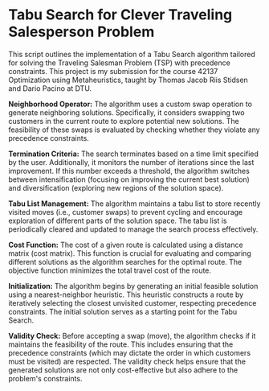 # Tabu Search for Clever Traveling Salesperson Problem

This script outlines the implementation of a Tabu Search algorithm tailored for solving the Traveling Salesman Problem (TSP) with precedence constraints. This project is my submission for the course 42137 Optimization using Metaheuristics, taught by Thomas Jacob Riis Stidsen and Dario Pacino at DTU.

  **Neighborhood Operator:** The algorithm uses a custom swap operation to generate neighboring solutions.
                          Specifically, it considers swapping two customers in the current route to explore potential new solutions.
                          The feasibility of these swaps is evaluated by checking whether they violate any precedence constraints.

  **Termination Criteria:**   The search terminates based on a time limit specified by the user.
                          Additionally, it monitors the number of iterations since the last improvement.
                          If this number exceeds a threshold, the algorithm switches between intensification (focusing on improving the current best solution)
                          and diversification (exploring new regions of the solution space).

  **Tabu List Management:**  The algorithm maintains a tabu list to store recently visited moves (i.e., customer swaps) 
                          to prevent cycling and encourage exploration of different parts of the solution space. The tabu list is periodically 
                          cleared and updated to manage the search process effectively.

  **Cost Function:**         The cost of a given route is calculated using a distance matrix (cost matrix).
                          This function is crucial for evaluating and comparing different solutions as the algorithm searches for the optimal route.
                          The objective function minimizes the total travel cost of the route.

  **Initialization:**        The algorithm begins by generating an initial feasible solution using a nearest-neighbor heuristic.
                          This heuristic constructs a route by iteratively selecting the closest unvisited customer, respecting precedence constraints.
                          The initial solution serves as a starting point for the Tabu Search.

  **Validity Check:**       Before accepting a swap (move), the algorithm checks if it maintains the feasibility of the route.
                          This includes ensuring that the precedence constraints (which may dictate the order in which customers must be visited) are respected.
                          The validity check helps ensure that the generated solutions are not only cost-effective but also adhere to the problem's constraints.

